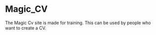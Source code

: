 # Magic_CV
<p>The Magic Cv site is made for training. This can be used by people who want to create a CV.</p>
